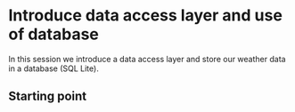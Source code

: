 # Introduce data access layer and use of database
In this session we introduce a data access layer and store our weather data in a database (SQL Lite).

## Starting point
